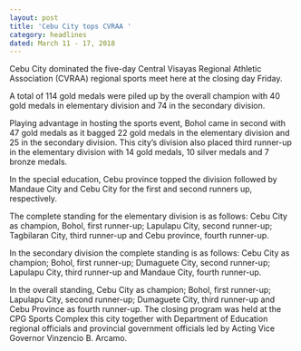 ```yaml
---
layout: post
title: 'Cebu City tops CVRAA '
category: headlines
dated: March 11 - 17, 2018
---
```


Cebu City dominated the five-day Central Visayas Regional Athletic Association (CVRAA) regional sports meet here at the closing day Friday.

A total of 114 gold medals were piled up by the overall champion with 40 gold medals in elementary division and 74 in the secondary division.

Playing advantage in hosting the sports event, Bohol came in second with 47 gold medals as it bagged 22 gold medals in the elementary division and 25 in the secondary division.
This city’s division also placed third runner-up in the elementary division with 14 gold medals, 10 silver medals and 7 bronze medals.

In the special education, Cebu province topped the division followed by Mandaue City and Cebu City for the first and second runners up, respectively.

The complete standing for the elementary division is as follows: Cebu City as champion, Bohol, first runner-up; Lapulapu City, second runner-up; Tagbilaran City, third runner-up and Cebu province, fourth runner-up.

In the secondary division the complete standing is as follows: Cebu City as champion; Bohol, first runner-up; Dumaguete City, second runner-up; Lapulapu City, third runner-up and Mandaue City, fourth runner-up.

In the overall standing, Cebu City as champion; Bohol, first runner-up; Lapulapu City, second runner-up; Dumaguete City, third runner-up and Cebu Province as fourth runner-up.
The closing program was held at the CPG Sports Complex this city together with Department of Education regional officials and provincial government officials led by Acting Vice Governor Vinzencio B. Arcamo.